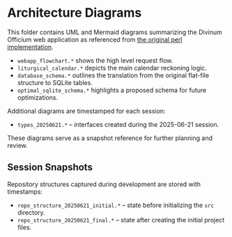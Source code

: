 # Architecture Diagrams

This folder contains UML and Mermaid diagrams summarizing the Divinum Officium web application as referenced from [the original perl implementation](https://github.com/rebots-online/divinum-officium/tree/master/web).

- `webapp_flowchart.*` shows the high level request flow.
- `liturgical_calendar.*` depicts the main calendar reckoning logic.
- `database_schema.*` outlines the translation from the original flat-file structure to SQLite tables.
- `optimal_sqlite_schema.*` highlights a proposed schema for future optimizations.

Additional diagrams are timestamped for each session:
- `types_20250621.*` – interfaces created during the 2025-06-21 session.

These diagrams serve as a snapshot reference for further planning and review.

## Session Snapshots

Repository structures captured during development are stored with timestamps:

- `repo_structure_20250621_initial.*` – state before initializing the `src` directory.
- `repo_structure_20250621_final.*` – state after creating the initial project files.
